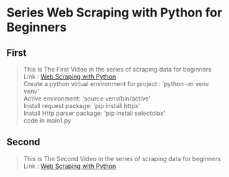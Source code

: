# Series Web Scraping with Python for Beginners <br>
## First
>	This is The First Video in the series of scraping data for beginners <br>
>	Link : [Web Scraping with Python](https://www.youtube.com/watch?v=1PCWwK0AsE0)<br>
>   Create a python virtual environment for project :   'python -m venv venv' <br>
>   Active environment:     'source venv/bin/active' <br>
>   Install request package:    'pip install httpx' <br>
>   Install Http parser package:    'pip install selectolax' <br>
>   code in main1.py


## Second
>   This is The Second Video in the series of scraping data for beginners <br>
>	Link : [Web Scraping with Python](https://www.youtube.com/watch?v=ZgVus_rmDBQ&list=PLRzwgpycm-FiTz9bGQoITAzFEOJkbF6Qp&index=2)<br>